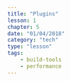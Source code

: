 ```yaml
---
title: "Plugins"
lesson: 1
chapter: 5
date: "01/04/2018"
category: "tech"
type: "lesson"
tags:
    - build-tools
    - performance
---
```


